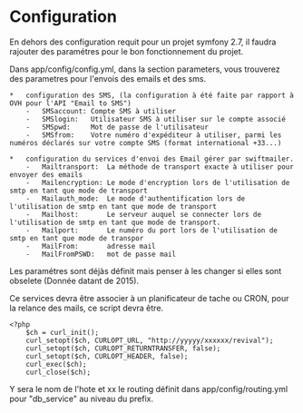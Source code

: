Configuration
========

En dehors des configuration requit pour un projet symfony 2.7, il faudra rajouter des paramétres pour le bon fonctionnement du projet.

Dans app/config/config.yml, dans la section parameters, vous trouverez des parametres pour l'envois des emails et des sms.

    *   configuration des SMS, (la configuration à été faite par rapport à OVH pour l'API "Email to SMS")
        -   SMSaccount: Compte SMS à utiliser
        -   SMSlogin:   Utilisateur SMS à utiliser sur le compte associé
        -   SMSpwd:     Mot de passe de l'utilisateur
        -   SMSfrom:    Votre numéro d'expéditeur à utiliser, parmi les numéros déclarés sur votre compte SMS (format international +33...)

    *   configuration du services d'envoi des Email gérer par swiftmailer.
        -   Mailtransport:  La méthode de transport exacte à utiliser pour envoyer des emails
        -   Mailencryption: Le mode d'encryption lors de l'utilisation de smtp en tant que mode de transport
        -   Mailauth_mode:  Le mode d'authentification lors de l'utilisation de smtp en tant que mode de transport
        -   Mailhost:       Le serveur auquel se connecter lors de l'utilisation de smtp en tant que mode de transport.
        -   Mailport:       Le numéro du port lors de l'utilisation de smtp en tant que mode de transpor
        -   MailFrom:       adresse mail
        -   MailFromPSWD:   mot de passe mail


Les paramétres sont déjàs définit mais penser à les changer si elles sont obselete (Donnée datant de 2015).

Ce services devra être associer à un planificateur de tache ou CRON, pour la relance des mails, ce script devra être.

    <?php
        $ch = curl_init();
        curl_setopt($ch, CURLOPT_URL, "http://yyyyy/xxxxxx/revival");
        curl_setopt($ch, CURLOPT_RETURNTRANSFER, false);
		curl_setopt($ch, CURLOPT_HEADER, false);
        curl_exec($ch);
        curl_close($ch);

Y sera le nom de l'hote et xx le routing définit dans app/config/routing.yml pour "db_service" au niveau du prefix.